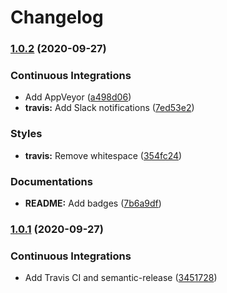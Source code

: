 # Changelog

### [1.0.2](https://github.com/extra2000/flutter-box/compare/v1.0.1...v1.0.2) (2020-09-27)


### Continuous Integrations

* Add AppVeyor ([a498d06](https://github.com/extra2000/flutter-box/commit/a498d06d4954a00ec5f6ad7d1759883d440d7c94))
* **travis:** Add Slack notifications ([7ed53e2](https://github.com/extra2000/flutter-box/commit/7ed53e2605c6e5aace9226e5039c846a9994d0bb))


### Styles

* **travis:** Remove whitespace ([354fc24](https://github.com/extra2000/flutter-box/commit/354fc240fb571c531d07522a3cb4a113ca2ef09f))


### Documentations

* **README:** Add badges ([7b6a9df](https://github.com/extra2000/flutter-box/commit/7b6a9df088fe63051c5d956d0062cd5a0c5c7601))

### [1.0.1](https://github.com/extra2000/flutter-box/compare/v1.0.0...v1.0.1) (2020-09-27)


### Continuous Integrations

* Add Travis CI and semantic-release ([3451728](https://github.com/extra2000/flutter-box/commit/3451728416358d8ef450fc228bcef3b3bd372b16))
